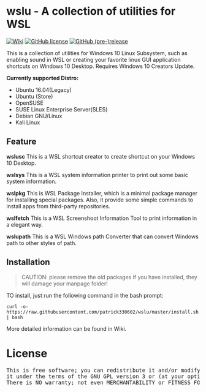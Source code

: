 # wslu - A collection of utilities for WSL

[![Wiki](https://img.shields.io/badge/Wiki-wslu-blue.svg)](https://github.com/patrick330602/wslu/wiki) [![GitHub license](https://img.shields.io/github/license/patrick330602/wslu.svg)](https://github.com/patrick330602/wslu/blob/master/LICENSE) [![GitHub (pre-)release](https://img.shields.io/github/release/patrick330602/wslu/all.svg)](https://github.com/patrick330602/wslu)

This is a collection of utilities for Windows 10 Linux Subsystem, such as enabling sound in WSL or creating your favorite linux GUI application shortcuts on Windows 10 Desktop. Requires Windows 10 Creators Update. 

**Currently supported Distro:**
- Ubuntu 16.04(Legacy)
- Ubuntu (Store)
- OpenSUSE
- SUSE Linux Enterprise Server(SLES)
- Debian GNU/Linux
- Kali Linux

## Feature

**wslusc**
This is a WSL shortcut creator to create shortcut on your Windows 10 Desktop. 

**wslsys**
This is a WSL system information printer to print out some basic system information.

**wslpkg** 
This is WSL Package Installer, which is a minimal package manager for installing special packages. Also, it provide some simple commands to install apps from third-party repositories.

**wslfetch**
This is a WSL Screenshoot Information Tool to print information in a elegant way.

**wslupath**
This is a WSL Windows path Converter that can convert Windows path to other styles of path.

## Installation

> CAUTION: please remove the old packages if you have installed, they will damage your manpage folder!

TO install, just run the following command in the bash prompt:

`curl -o- https://raw.githubusercontent.com/patrick330602/wslu/master/install.sh | bash`

More detailed information can be found in Wiki.

# License

<pre>
This is free software; you can redistribute it and/or modify
it under the terms of the GNU GPL version 3 or (at your option) any later version.
There is NO warranty; not even MERCHANTABILITY or FITNESS FOR A PARTICULAR PURPOSE.
</pre>
